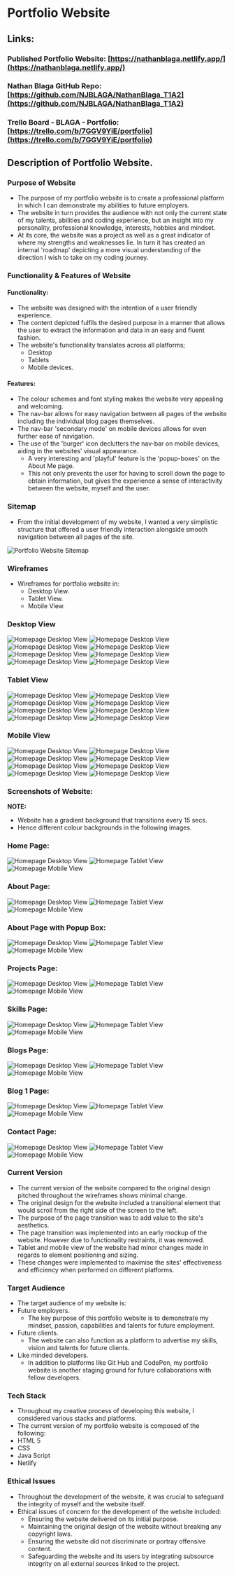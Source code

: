 # **Portfolio Website**

## **Links:**

### **Published Portfolio Website:** [https://nathanblaga.netlify.app/](https://nathanblaga.netlify.app/)

### **Nathan Blaga GitHub Repo:** [https://github.com/NJBLAGA/NathanBlaga_T1A2](https://github.com/NJBLAGA/NathanBlaga_T1A2)

### **Trello Board - BLAGA - Portfolio:** [https://trello.com/b/7GGV9YiE/portfolio](https://trello.com/b/7GGV9YiE/portfolio)

## **Description of Portfolio Website.**  
  
### **Purpose of Website**

- The purpose of my portfolio website is to create a professional platform in which I can demonstrate my abilities to future employers.
- The website in turn provides the audience with not only the current state of my talents, abilities and coding experience, but an insight into my personality, professional knowledge, interests, hobbies and mindset.
- At its core, the website was a project as well as a great indicator of where my strengths and weaknesses lie.
  In turn it has created an internal 'roadmap' depicting a more visual understanding of the direction I wish to take on my coding journey.

### **Functionality & Features of Website**

#### **Functionality:**

- The website was designed with the intention of a user friendly experience.
- The content depicted fulfils the desired purpose in a manner that allows the user to extract the information and data in an easy and fluent fashion.
- The website's functionality translates across all platforms;
  - Desktop
  - Tablets
  - Mobile devices.

#### **Features:**

- The colour schemes and font styling makes the website very appealing and welcoming.
- The nav-bar allows for easy navigation between all pages of the website including the individual blog pages themselves.
- The nav-bar 'secondary mode' on mobile devices allows for even further ease of navigation.
- The use of the 'burger' icon declutters the nav-bar on mobile devices, aiding in the websites' visual appearance.
  - A very interesting and 'playful' feature is the 'popup-boxes' on the About Me page.
  - This not only prevents the user for having to scroll down the page to obtain information, but gives the experience a sense of interactivity between the website, myself and the user.

### **Sitemap**

- From the initial development of my website, I wanted a very simplistic structure that offered a user friendly interaction alongside smooth navigation between all pages of the site.

 ![Portfolio Website Sitemap](./docs/Screenshots/Sitemap.jpg)

### **Wireframes**

- Wireframes for portfolio website in:
  - Desktop View.
  - Tablet View.
  - Mobile View.

### **Desktop View**

![Homepage Desktop View](./docs/Screenshots/wfd1.jpg)
![Homepage Desktop View](./docs/Screenshots/wfd2.jpg)
![Homepage Desktop View](./docs/Screenshots/wfd3.jpg)
![Homepage Desktop View](./docs/Screenshots/wfd4.jpg)
![Homepage Desktop View](./docs/Screenshots/wfd5.jpg)
![Homepage Desktop View](./docs/Screenshots/wfd6.jpg)
![Homepage Desktop View](./docs/Screenshots/wfd7.jpg)
![Homepage Desktop View](./docs/Screenshots/wfd8.jpg)

### **Tablet View**

![Homepage Desktop View](./docs/Screenshots/wft1.jpg)
![Homepage Desktop View](./docs/Screenshots/wft2.jpg)
![Homepage Desktop View](./docs/Screenshots/wft3.jpg)
![Homepage Desktop View](./docs/Screenshots/wft4.jpg)
![Homepage Desktop View](./docs/Screenshots/wft5.jpg)
![Homepage Desktop View](./docs/Screenshots/wft6.jpg)
![Homepage Desktop View](./docs/Screenshots/wft7.jpg)
![Homepage Desktop View](./docs/Screenshots/wft8.jpg)

### **Mobile View**

![Homepage Desktop View](./docs/Screenshots/wfm1.jpg)
![Homepage Desktop View](./docs/Screenshots/wfm2.jpg)
![Homepage Desktop View](./docs/Screenshots/wfm3.jpg)
![Homepage Desktop View](./docs/Screenshots/wfm4.jpg)
![Homepage Desktop View](./docs/Screenshots/wfm5.jpg)
![Homepage Desktop View](./docs/Screenshots/wfm6.jpg)
![Homepage Desktop View](./docs/Screenshots/wfm7.jpg)
![Homepage Desktop View](./docs/Screenshots/wfm8.jpg)

### **Screenshots of Website:**

**NOTE:**

- Website has a  gradient background that transitions every 15 secs.
- Hence different colour backgrounds in the following images.

### **Home Page:**

![Homepage Desktop View](./docs/Screenshots/homepage.jpg)
![Homepage Tablet View](./docs/Screenshots/tablet1.jpg)
![Homepage Mobile View](./docs/Screenshots/mobile1.jpg)

### **About Page:**

![Homepage Desktop View](./docs/Screenshots/aboutmepage.jpg)
![Homepage Tablet View](./docs/Screenshots/tablet2.jpg)
![Homepage Mobile View](./docs/Screenshots/mobile2.jpg)

### **About Page with Popup Box:**

![Homepage Desktop View](./docs/Screenshots/aboutme-popup.jpg)
![Homepage Tablet View](./docs/Screenshots/tablet3.jpg)
![Homepage Mobile View](./docs/Screenshots/mobile3.jpg)

### **Projects Page:**

![Homepage Desktop View](./docs/Screenshots/projectspage.jpg)
![Homepage Tablet View](./docs/Screenshots/tablet4.jpg)
![Homepage Mobile View](./docs/Screenshots/mobile4.jpg)

### **Skills Page:**

![Homepage Desktop View](./docs/Screenshots/skillspage.jpg)
![Homepage Tablet View](./docs/Screenshots/tablet5.jpg)
![Homepage Mobile View](./docs/Screenshots/mobile5.jpg)

### **Blogs Page:**

![Homepage Desktop View](./docs/Screenshots/blogspage.jpg)
![Homepage Tablet View](./docs/Screenshots/tablet6.jpg)
![Homepage Mobile View](./docs/Screenshots/mobile6.jpg)

### **Blog 1 Page:**

![Homepage Desktop View](./docs/Screenshots/blog1page.jpg)
![Homepage Tablet View](./docs/Screenshots/tablet7.jpg)
![Homepage Mobile View](./docs/Screenshots/mobile7.jpg)

### **Contact Page:**

![Homepage Desktop View](./docs/Screenshots/contactpage.jpg)
![Homepage Tablet View](./docs/Screenshots/tablet8.jpg)
![Homepage Mobile View](./docs/Screenshots/mobile8.jpg)

### **Current Version**

- The current version of the website compared to the original design pitched throughout the wireframes shows minimal change.
- The original design for the website included a transitional element that would scroll from the right side of the screen to the left.
- The purpose of the page transition was to add value to the site's aesthetics. 
- The page transition was implemented  into an early mockup of the website. However due to functionality restraints, it was removed.
- Tablet and mobile view of the website had minor changes made in regards to element positioning and sizing.
- These changes were implemented to  maximise the sites' effectiveness and efficiency when performed on different platforms.

### **Target Audience**

- The target audience of my website is:
- Future employers.
  - The key purpose of this portfolio website is to demonstrate my mindset, passion, capabilities and talents for future employment.
- Future clients.
  - The website can also function as a platform to advertise my skills, vision and talents for future clients.
- Like minded developers.
  - In addition to platforms like Git Hub and CodePen, my portfolio website is another staging ground for future collaborations with fellow developers.

### **Tech Stack**

- Throughout my creative process of developing this website, I considered various stacks and platforms.
- The current version of my portfolio website is composed of the following:
- HTML 5
- CSS
- Java Script
- Netlify

### **Ethical Issues**

- Throughout the development of the website, it was crucial to safeguard the integrity of myself and the website itself.
- Ethical issues of concern for the development of the website included:
    - Ensuring the website delivered on its initial purpose.
    - Maintaining the original design of the website without breaking any copyright laws.
    - Ensuring the website did not discriminate or portray offensive content.
    - Safeguarding the website and its users by integrating subsource integrity on all external sources linked to the project.
    


